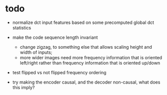 # todo

* normalize dct input features based on some precomputed global dct statistics

* make the code sequence length invariant
    * change zigzag, to something else that allows scaling height and width of inputs;
    * more wider images need more frequency information that is oriented left/right rather than frequency information that is oriented up/down

* test flipped vs not flipped frequency ordering

* try making the encoder causal, and the decoder non-causal, what does this imply?
